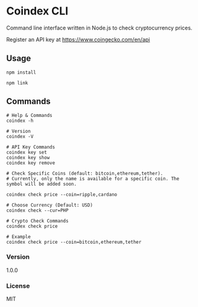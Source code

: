 # Coindex CLI

Command line interface written in Node.js to check cryptocurrency prices.

Register an API key at https://www.coingecko.com/en/api

## Usage

```
npm install

npm link
```

## Commands

```
# Help & Commands
coindex -h

# Version
coindex -V

# API Key Commands
coindex key set
coindex key show
coindex key remove

# Check Specific Coins (default: bitcoin,ethereum,tether).
# Currently, only the name is available for a specific coin. The symbol will be added soon.

coindex check price --coin=ripple,cardano

# Choose Currency (Default: USD)
coindex check --cur=PHP

# Crypto Check Commands
coindex check price

# Example
coindex check price --coin=bitcoin,ethereum,tether
```

### Version

1.0.0

### License

MIT

